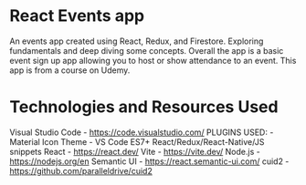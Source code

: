 # React Events app

An events app created using React, Redux, and Firestore. Exploring fundamentals and deep diving some concepts. Overall the app is a basic event sign up app allowing you to host or show attendance to an event. This app is from a course on Udemy.

# Technologies and Resources Used

Visual Studio Code - https://code.visualstudio.com/
      PLUGINS USED:
            - Material Icon Theme
            - VS Code ES7+ React/Redux/React-Native/JS snippets
React - https://react.dev/
Vite - https://vite.dev/
Node.js - https://nodejs.org/en
Semantic UI - https://react.semantic-ui.com/
cuid2 - https://github.com/paralleldrive/cuid2
